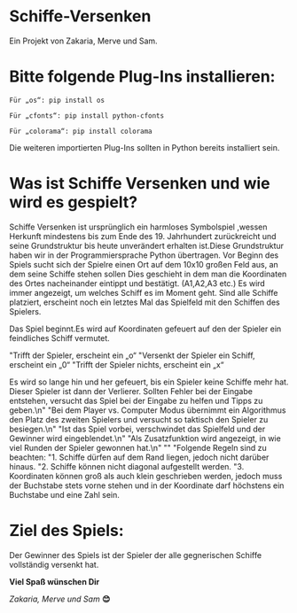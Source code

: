 
# Schiffe-Versenken
Ein Projekt von Zakaria, Merve und Sam.

# Bitte folgende Plug-Ins installieren:

    Für „os“: pip install os

    Für „cfonts“: pip install python-cfonts

    Für „colorama“: pip install colorama 

Die weiteren importierten Plug-Ins sollten in Python bereits installiert sein.

# Was ist Schiffe Versenken und wie wird es gespielt?
Schiffe Versenken ist ursprünglich ein harmloses Symbolspiel ,wessen Herkunft mindestens bis zum Ende des 19. Jahrhundert zurückreicht und seine Grundstruktur bis heute unverändert erhalten ist.Diese Grundstruktur haben wir in der Programmiersprache Python übertragen.
Vor Beginn des Spiels sucht sich der Spielre einen Ort auf dem 10x10 großen Feld aus, an dem seine Schiffe stehen sollen
Dies geschieht in dem man die Koordinaten des Ortes nacheinander eintippt und bestätigt. (A1,A2,A3 etc.)
Es wird immer angezeigt, um welches Schiff es im Moment geht. Sind alle Schiffe platziert,
erscheint noch ein letztes Mal das Spielfeld mit den Schiffen des Spielers.

Das Spiel beginnt.Es wird auf Koordinaten gefeuert auf den der Spieler ein feindliches Schiff vermutet.
      
  "Trifft der Spieler, erscheint ein „o“
  "Versenkt der Spieler ein Schiff, erscheint ein „0“
  "Trifft der Spieler nichts, erscheint ein „x“ 

Es wird so lange hin und her gefeuert, bis ein Spieler keine Schiffe mehr hat. Dieser Spieler ist dann der Verlierer.
Sollten Fehler bei der Eingabe entstehen, versucht das Spiel bei der Eingabe zu helfen und Tipps zu geben.\n"
      "Bei dem Player vs. Computer Modus übernimmt ein Algorithmus den Platz des zweiten Spielers und versucht so taktisch den Spieler zu besiegen.\n"
      "Ist das Spiel vorbei, verschwindet das Spielfeld und der Gewinner wird eingeblendet.\n"
      "Als Zusatzfunktion wird angezeigt, in wie viel Runden der Spieler gewonnen hat.\n"
      ""
      "Folgende Regeln sind zu beachten:
      "1.    Schiffe dürfen auf dem Rand liegen, jedoch nicht darüber hinaus.
      "2.    Schiffe können nicht diagonal aufgestellt werden.
      "3.    Koordinaten können groß als auch klein geschrieben werden, jedoch muss der Buchstabe stets vorne stehen
      und in der Koordinate darf höchstens ein Buchstabe und eine Zahl sein.

# Ziel des Spiels:
 Der Gewinner des Spiels ist der Spieler der alle gegnerischen Schiffe vollständig versenkt hat.
    
   **Viel Spaß wünschen Dir**
   
   *Zakaria, Merve und Sam* **😊**
